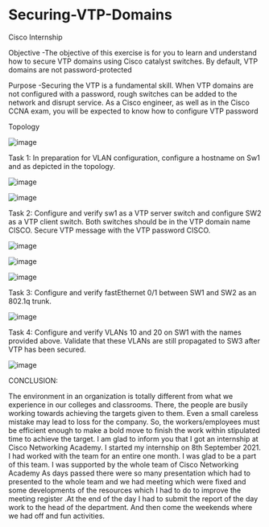 # Securing-VTP-Domains
Cisco Internship

Objective
-The objective of this exercise is for you to learn and understand how to secure VTP domains using Cisco catalyst switches. By default, VTP domains are not password-protected

Purpose
-Securing the VTP is a fundamental skill. When VTP domains are not configured with a password, rough switches can be added to the network and disrupt service. As a Cisco engineer, as well as in the Cisco CCNA exam, you will be expected to know how to configure VTP password

Topology

![image](https://user-images.githubusercontent.com/64147100/136786787-d39884ce-e29d-47d8-b4fd-0bd7928176d4.png)


Task 1: In preparation for VLAN configuration, configure a hostname on Sw1 and as depicted in the topology.

![image](https://user-images.githubusercontent.com/64147100/136787120-91e87088-f17b-44aa-8c53-0bcc77800bde.png)


![image](https://user-images.githubusercontent.com/64147100/136786857-38a81bf6-2c58-40a7-9537-5c281a53807e.png)


Task 2: Configure and verify sw1 as a VTP server switch and configure SW2 as a VTP client switch. Both switches should be in the VTP domain name CISCO. Secure VTP message with the VTP password CISCO.

![image](https://user-images.githubusercontent.com/64147100/136787192-96fdaa62-389e-4d71-9ecd-10df808f8f21.png)

![image](https://user-images.githubusercontent.com/64147100/136787225-38786fde-dae8-4af4-9b64-6c87de13977a.png)

![image](https://user-images.githubusercontent.com/64147100/136787245-e7d0bef5-fb93-4650-b7f6-cc7a8de4d15e.png)


Task 3: Configure and verify fastEthernet 0/1 between SW1 and SW2 as an 802.1q trunk.

![image](https://user-images.githubusercontent.com/64147100/136787040-95eabb2a-0f2a-4d9b-b2b5-1e9e4e9e0770.png)


Task 4: Configure and verify VLANs 10 and 20 on SW1 with the names provided above. Validate that these VLANs are still propagated to SW3 after VTP has been secured.

![image](https://user-images.githubusercontent.com/64147100/136786983-eec34cf2-ed97-4c3a-91cd-dc8dba528fdf.png)

CONCLUSION:

The environment in an organization is totally different from what we experience in our colleges and classrooms. There, the people are busily working towards achieving the targets given to them. Even a small careless mistake may lead to loss for the company. So, the workers/employees must be efficient enough to make a bold move to finish the work within stipulated time to achieve the target.
I am glad to inform you that I got an internship at Cisco Networking Academy. I started my internship on 8th September 2021. I had worked with the team for an entire one month. I was glad to be a part of this team. I was supported by the whole team of Cisco Networking Academy As days passed there were so many presentation which had to presented to the whole team and we had meeting which were fixed and some developments of the resources which I had to do to improve the meeting register .At the end of the day I had to submit the report of the day work to the head of the department. And then come the weekends where we had off and fun activities.
